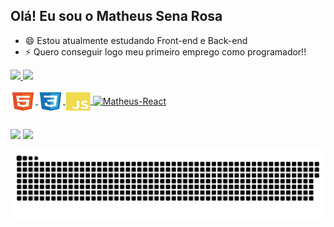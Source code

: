 ## Olá! Eu sou o Matheus Sena Rosa
- 😄 Estou atualmente estudando Front-end e Back-end
- ⚡ Quero conseguir logo meu primeiro emprego como programador!!

<div>
  <a href="https://github.com/MatheusSenaRosa">
  <img height="180em" src="https://github-readme-stats.vercel.app/api?username=MatheusSenaRosa&show_icons=true&theme=merko&include_all_commits=true&count_private=true"/>
  <img height="180em" src="https://github-readme-stats.vercel.app/api/top-langs/?username=MatheusSenaRosa&layout=compact&langs_count=7&theme=merko"/>
</div>

  <div style="display: inline_block"><br>
  <img align="center" alt="Matheus-HTML" height="30" width="40" src="https://raw.githubusercontent.com/devicons/devicon/master/icons/html5/html5-original.svg">
  <img align="center" alt="Matheus-CSS" height="30" width="40" src="https://raw.githubusercontent.com/devicons/devicon/master/icons/css3/css3-original.svg">
  <img align="center" alt="Matheus-Js" height="30" width="40" src="https://raw.githubusercontent.com/devicons/devicon/master/icons/javascript/javascript-plain.svg">
  <img align="center" alt="Matheus-React" height="30" width="40" src="https://cdn.jsdelivr.net/gh/devicons/devicon/icons/react/react-original-wordmark.svg" />

</div>

  ##
  
 <div>
  <a href = "mailto:matheussenarosa8@gmail.com"><img src="https://img.shields.io/badge/Gmail-D14836?style=for-the-badge&logo=gmail&logoColor=white" target="_blank"></a>
  <a href="https://www.linkedin.com/in/matheus-rosaa/" target="_blank"><img src="https://img.shields.io/badge/-LinkedIn-%230077B5?style=for-the-badge&logo=linkedin&logoColor=white" target="_blank"></a> 
   
   ![Snake animation](https://github.com/MatheusSenaRosa/MatheusSenaRosa/blob/output/github-contribution-grid-snake.svg)
  </div>

